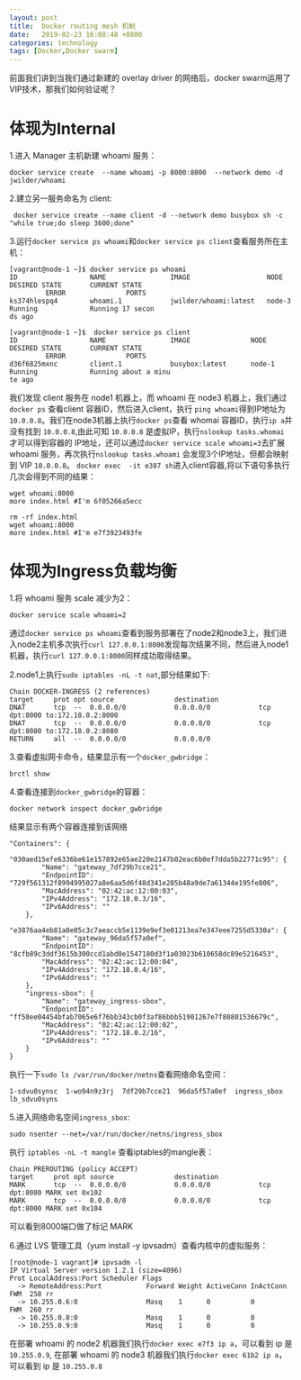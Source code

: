 ```yaml
---
layout: post
title:  Docker routing mesh 机制
date:   2019-02-23 16:08:48 +0800
categories: technology
tags: [Docker,Docker swarm]
---
```


前面我们讲到当我们通过新建的 overlay driver 的网络后，docker swarm运用了VIP技术，那我们如何验证呢？
# 体现为Internal
1.进入 Manager 主机新建 whoami 服务：

``` shell
docker service create  --name whoami -p 8000:8000  --network demo -d jwilder/whoami
```
2.建立另一服务命名为 client:

``` shell
 docker service create --name client -d --network demo busybox sh -c "while true;do sleep 3600;done"
```
3.运行`docker service ps whoami`和`docker service ps client`查看服务所在主机：

``` shell
[vagrant@node-1 ~]$ docker service ps whoami
ID                  NAME                IMAGE                   NODE                DESIRED STATE       CURRENT STATE
         ERROR               PORTS
ks374hlespq4        whoami.1            jwilder/whoami:latest   node-3              Running             Running 17 secon
ds ago

[vagrant@node-1 ~]$  docker service ps client
ID                  NAME                IMAGE               NODE                DESIRED STATE       CURRENT STATE
         ERROR               PORTS
d36f6825mxnc        client.1            busybox:latest      node-1              Running             Running about a minu
te ago
```
我们发现 client 服务在 node1 机器上，而 whoami 在 node3 机器上，我们通过 `docker ps` 查看client 容器ID，然后进入client，执行 `ping whoami`得到IP地址为 `10.0.0.8`。我们在node3机器上执行`docker ps`查看 whomai 容器ID，执行`ip a`并没有找到 `10.0.0.8`,由此可知 `10.0.0.8` 是虚拟IP，执行`nslookup tasks.whomai` 才可以得到容器的 IP地址，还可以通过`docker service scale whoami=3`去扩展 whoami 服务，再次执行`nslookup tasks.whoami` 会发现3个IP地址，但都会映射到 VIP `10.0.0.8`。
`docker exec  -it e387 sh`进入client容器,将以下语句多执行几次会得到不同的结果：

``` shell
wget whoami:8000
more index.html #I'm 6f05266a5ecc

rm -rf index.html
wget whoami:8000
more index.html #I'm e7f3923493fe
```
# 体现为Ingress负载均衡

1.将 whoami 服务 scale 减少为2：

``` shell
docker service scale whoami=2
```
通过`docker service ps whoami`查看到服务部署在了node2和node3上，我们进入node2主机多次执行`curl 127.0.0.1:8000`发现每次结果不同，然后进入node1机器，执行`curl 127.0.0.1:8000`同样成功取得结果。

2.node1上执行`sudo iptables -nL -t nat`,部分结果如下:

``` shell
Chain DOCKER-INGRESS (2 references)
target     prot opt source               destination
DNAT       tcp  --  0.0.0.0/0            0.0.0.0/0            tcp dpt:8000 to:172.18.0.2:8000
DNAT       tcp  --  0.0.0.0/0            0.0.0.0/0            tcp dpt:8080 to:172.18.0.2:8080
RETURN     all  --  0.0.0.0/0            0.0.0.0/0
```
3.查看虚拟网卡命令，结果显示有一个`docker_gwbridge`：

```shell
brctl show
```
4.查看连接到`docker_gwbridge`的容器：

```shell
docker network inspect docker_gwbridge
```
结果显示有两个容器连接到该网络
``` output
"Containers": {
    "030aed15efe6336be61e157892e65ae220e2147b02eac6b0ef7dda5b22771c95": {
        "Name": "gateway_7df29b7cce21",
        "EndpointID": "729f561312f8994995027a8e6aa5d6f48d341e285b48a9de7a61344e195fe806",
        "MacAddress": "02:42:ac:12:00:03",
        "IPv4Address": "172.18.0.3/16",
        "IPv6Address": ""
    },
    "e3876aa4eb81a0e05c3c7aeaccb5e1139e9ef3e01213ea7e347eee7255d5330a": {
        "Name": "gateway_96da5f57a0ef",
        "EndpointID": "8cfb89c3ddf3615b300ccd1abd0e1547180d3f1a03023b610658dc89e5216453",
        "MacAddress": "02:42:ac:12:00:04",
        "IPv4Address": "172.18.0.4/16",
        "IPv6Address": ""
    },
    "ingress-sbox": {
        "Name": "gateway_ingress-sbox",
        "EndpointID": "ff58ee04454bfab7065e6f76bb343cb0f3af86bbb51901267e7f80801536679c",
        "MacAddress": "02:42:ac:12:00:02",
        "IPv4Address": "172.18.0.2/16",
        "IPv6Address": ""
    }
}

```
执行一下`sudo ls /var/run/docker/netns`查看网络命名空间：
```output
1-sdvu0synsc  1-wo94n9z3rj  7df29b7cce21  96da5f57a0ef  ingress_sbox  lb_sdvu0syns
```
5.进入网络命名空间`ingress_sbox`:

```shell
sudo nsenter --net=/var/run/docker/netns/ingress_sbox
```
执行 `iptables -nL -t mangle` 查看iptables的mangle表：

``` output
Chain PREROUTING (policy ACCEPT)
target     prot opt source               destination
MARK       tcp  --  0.0.0.0/0            0.0.0.0/0            tcp dpt:8080 MARK set 0x102
MARK       tcp  --  0.0.0.0/0            0.0.0.0/0            tcp dpt:8000 MARK set 0x104
```
可以看到8000端口做了标记 MARK

6.通过 LVS 管理工具（yum install -y ipvsadm）查看内核中的虚拟服务：

``` shell
[root@node-1 vagrant]# ipvsadm -l
IP Virtual Server version 1.2.1 (size=4096)
Prot LocalAddress:Port Scheduler Flags
  -> RemoteAddress:Port           Forward Weight ActiveConn InActConn
FWM  258 rr
  -> 10.255.0.6:0                 Masq    1      0          0
FWM  260 rr
  -> 10.255.0.8:0                 Masq    1      0          0
  -> 10.255.0.9:0                 Masq    1      0          0
```
在部署 whoami 的 node2 机器我们执行`docker exec e7f3 ip a`，可以看到 ip 是 `10.255.0.9`,
在部署 whoami 的 node3 机器我们执行`docker exec 61b2 ip a`，可以看到 ip 是 `10.255.0.8`
